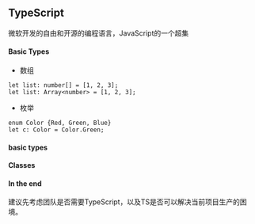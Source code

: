 ## TypeScript
微软开发的自由和开源的编程语言，JavaScript的一个超集

#### Basic Types
* 数组
```
let list: number[] = [1, 2, 3];
let list: Array<number> = [1, 2, 3];
```
* 枚举
```
enum Color {Red, Green, Blue}
let c: Color = Color.Green;
```

#### basic types

#### Classes

#### In the end
建议先考虑团队是否需要TypeScript，以及TS是否可以解决当前项目生产的困境。
